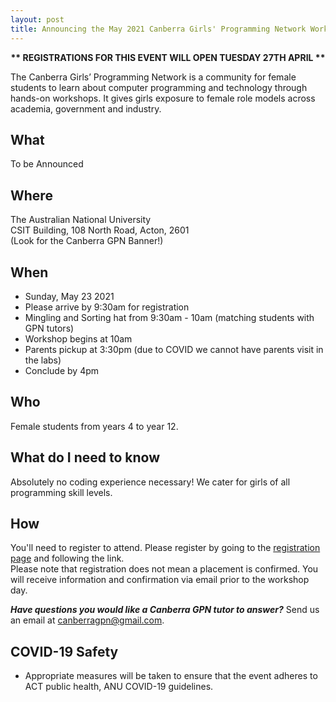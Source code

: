 ```yaml
---
layout: post
title: Announcing the May 2021 Canberra Girls' Programming Network Workshop
---
```



<p><strong><center>** REGISTRATIONS FOR THIS EVENT WILL OPEN TUESDAY 27TH APRIL **</center></strong></p>

<!--<p><strong>
** Update **
Registrations have now closed, we will be processing applications and notifying applicants of their placement or waitlist.
You will receive email notification over the next few days, thank you for your patience! </strong></p>
-->


The Canberra Girls’ Programming Network is a community for female students to learn about computer programming and technology through hands-on workshops. It gives girls exposure to female role models across academia, government and industry.

<!--
<p><strong><center>Our next workshop will be held on March 21 2021!</center></strong></p>
**We have a new ONLINE process so please register by going to the [registration page](/register) and following the link on March 01.**
-->


## What

To be Announced

## Where

The Australian National University\
CSIT Building, 108 North Road, Acton, 2601\
(Look for the Canberra GPN Banner!)

## When

* Sunday, May 23 2021
* Please arrive by 9:30am for registration
* Mingling and Sorting hat from 9:30am - 10am (matching students with GPN tutors)
* Workshop begins at 10am
* Parents pickup at 3:30pm (due to COVID we cannot have parents visit in the labs)
* Conclude by 4pm

## Who

Female students from years 4 to year 12.

## What do I need to know

Absolutely no coding experience necessary! We cater for girls of all programming skill levels. 

## How

You'll need to register to attend. Please register by going to the [registration page](/register) and following the link.\
Please note that registration does not mean a placement is confirmed. You will receive information and confirmation via email prior to the workshop day.

_**Have questions you would like a Canberra GPN tutor to answer?**_ Send us an email at [canberragpn@gmail.com](mailto:canberragpn@gmail.com).

## COVID-19 Safety

* Appropriate measures will be taken to ensure that the event adheres to ACT public health, ANU COVID-19 guidelines.

